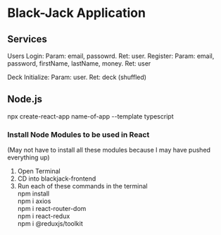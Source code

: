 # Black-Jack Application

## Services
  Users
    Login: Param: email, passowrd. Ret: user.
    Register: Param: email, password, firstName, lastName, money. Ret: user 
  
  Deck
    Initialize: Param: user. Ret: deck (shuffled)
  
## Node.js
  npx create-react-app name-of-app --template typescript<br/>

  ### Install Node Modules to be used in React
  (May not have to install all these modules because I may have pushed everything up)
  1. Open Terminal
  2. CD into blackjack-frontend
  3. Run each of these commands in the terminal<br/>
    npm install<br/>
    npm i axios<br/>
    npm i react-router-dom<br/>
    npm i react-redux<br/>
    npm i @reduxjs/toolkit<br/>
